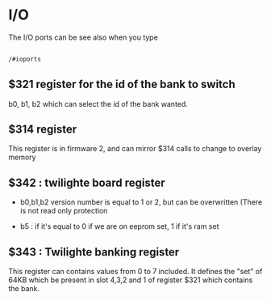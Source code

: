 # I/O

The I/O ports can be see also when you type

``` bash

/#ioports

```

## $321 register for the id of the bank to switch

b0, b1, b2 which can select the id of the bank wanted.

## $314 register

This register is in firmware 2, and can mirror $314 calls to change to overlay memory

## $342 : twilighte board register

* b0,b1,b2 version number is equal to 1 or 2, but can be overwritten (There is not read only protection

* b5 : if it's equal to 0 if we are on eeprom set, 1 if it's ram set

## $343 : Twilighte banking register

This register can contains values from 0 to 7 included. It defines the "set" of 64KB which be present in slot 4,3,2 and 1 of register $321 which contains the bank.

